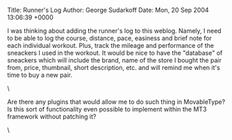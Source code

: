 Title: Runner's Log
Author: George Sudarkoff
Date: Mon, 20 Sep 2004 13:06:39 +0000

I was thinking about adding the runner's log to this weblog. Namely, I
need to be able to log the course, distance, pace, easiness and brief
note for each individual workout. Plus, track the mileage and
performance of the sneackers I used in the workout. It would be nice to
have the "database" of sneackers which will include the brand, name of
the store I bought the pair from, price, thumbnail, short description,
etc. and will remind me when it's time to buy a new pair.

\

Are there any plugins that would allow me to do such thing in
MovableType? Is this sort of functionality even possible to implement
within the MT3 framework without patching it?

\

